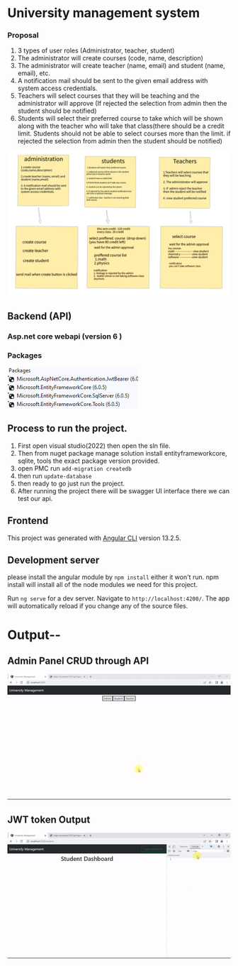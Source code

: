 # University management system

### Proposal

1.  3 types of user roles (Administrator, teacher, student)
2.  The administrator will create courses (code, name, description)
3. The administrator will create teacher (name, email) and student (name, email), etc.
4. A notification mail should be sent to the given email address with system access credentials.
5. Teachers will select courses that they will be teaching and the administrator will approve (If rejected the selection   from admin then the student should be notified)
6.  Students will select their preferred course to take which will be shown along with the teacher who will take that class(there should be a credit limit. Students should not be able to select courses more than the limit. if rejected the selection from admin then the student should be notified)

![plot](./temp/planning.png)

## Backend (API)

### Asp.net core webapi (version 6 )

### Packages 
![plot](./temp/package.png)
 
 ## Process to run the project.
 1. First open visual studio(2022) then open the sln file.
 2. Then from nuget package manage solution install entityframeworkcore, sqlite, tools the exact package version provided.
 3. open PMC run `add-migration createdb`
 4. then run `update-database`
 5. then ready to go just run the project.
 6. After running the project there will be swagger UI interface there we can test our api.


 ## Frontend


This project was generated with [Angular CLI](https://github.com/angular/angular-cli) version 13.2.5.

## Development server
please install the angular module by `npm install` either it won't run.
npm install will install all of the node modules we need for this project.

Run `ng serve` for a dev server. Navigate to `http://localhost:4200/`. The app will automatically reload if you change any of the source files.


# Output--
## Admin Panel CRUD through API

![plot](./temp/part1.gif)

## JWT token Output
![plot](./temp/part2.gif)



